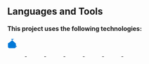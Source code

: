 ## Languages and Tools

**This project uses the following technologies:**

<p align="left">
  <a href="https://code.visualstudio.com/" target="_blank">
    <svg width="40" height="40">
      <path d="M16.386 1.07C15.626 1.07 14.886 1.238 14.258 1.57L1.29 11.863 1.29 19.088c0 1.804 1.466 3.27 3.29 3.27h11.468c1.824 0 3.29-1.466 3.29-3.27v-7.225l-11.076-10.316zM14.641 13.306l5.757 5.757c.177.177.406.177.583 0l.583-.583c.177-.177.177-.406 0-.583L14.641 13.306zM2.59 17.088h4.882c.552 0 1-.447 1-1v-4.882c0-.552-.447-1-1-1H2.59c-.552 0-1 .447-1 1v4.882c0 .553.447 1 1 1z" fill="#0078D7" />
    </svg>
  </a>

  <a href="https://developer.mozilla.org/en-US/docs/Web/JavaScript" target="_blank">
    <svg width="40" height="40">
      </svg>
  </a>
  <a href="https://www.typescriptlang.org/" target="_blank">
    <svg width="40" height="40">
      </svg>
  </a>
  <a href="https://nodejs.org" target="_blank">
    <svg width="40" height="40">
      </svg>
  </a>
  <a href="https://reactjs.org/" target="_blank">
    <svg width="40" height="40">
      </svg>
  </a>
  <a href="https://nextjs.org/" target="_blank">
    <svg width="40" height="40">
      </svg>
  </a>
  <a href="https://tailwindcss.com/" target="_blank">
    <svg width="40" height="40">
      </svg>
  </a>
</p>
